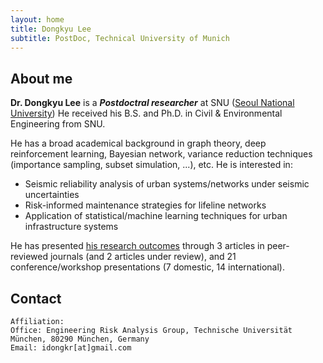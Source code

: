```yaml
---
layout: home
title: Dongkyu Lee
subtitle: PostDoc, Technical University of Munich
---
```


## About me

**Dr. Dongkyu Lee** is a **_Postdoctral researcher_** at SNU ([Seoul National University](https://en.snu.ac.kr/)) He received his B.S. and Ph.D. in Civil & Environmental Engineering from SNU. 

He has a broad academical background in graph theory, deep reinforcement learning, Bayesian network, variance reduction techniques (importance sampling, subset simulation, ...), etc. He is interested in: 
- Seismic reliability analysis of urban systems/networks under seismic uncertainties
- Risk-informed maintenance strategies for lifeline networks
- Application of statistical/machine learning techniques for urban infrastructure systems


He has presented [his research outcomes](https://scholar.google.co.kr/citations?user=cLfMY9wAAAAJ&hl=ko) through 3 articles in peer-reviewed journals (and 2 articles under review), and 21 conference/workshop presentations (7 domestic, 14 international).
<br/>

## Contact

```
Affiliation: 
Office: Engineering Risk Analysis Group, Technische Universität München, 80290 München, Germany
Email: idongkr[at]gmail.com
```
